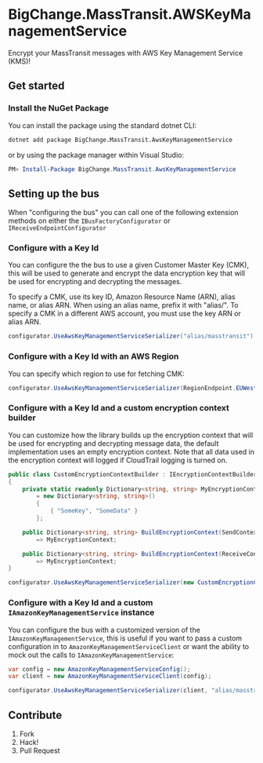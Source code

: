 # BigChange.MassTransit.AWSKeyManagementService

Encrypt your MassTransit messages with AWS Key Management Service (KMS)!

## Get started

### Install the NuGet Package

You can install the package using the standard dotnet CLI:

```bash
dotnet add package BigChange.MassTransit.AwsKeyManagementService
```

or by using the package manager within Visual Studio:

```powershell
PM> Install-Package BigChange.MassTransit.AwsKeyManagementService
```

## Setting up the bus

When "configuring the bus" you can call one of the following extension methods on either the `IBusFactoryConfigurator` or `IReceiveEndpointConfigurator`

### Configure with a Key Id

You can configure the the bus to use a given Customer Master Key (CMK), this will be used to generate and encrypt the data encryption key that will be used for encrypting and decrypting the messages.

To specify a CMK, use its key ID, Amazon Resource Name (ARN), alias name, or alias ARN. When using an alias name, prefix it with "alias/". To specify a CMK in a different AWS account, you must use the key ARN or alias ARN.

```csharp
configurator.UseAwsKeyManagementServiceSerializer("alias/masstransit")
```

### Configure with a Key Id with an AWS Region

You can specify which region to use for fetching CMK:

```csharp
configurator.UseAwsKeyManagementServiceSerializer(RegionEndpoint.EUWest1, "alias/masstransit")

```

### Configure with a Key Id and a custom encryption context builder

You can customize how the library builds up the encryption context that will be used for encrypting and decrypting message data, the default implementation uses an empty encryption context. Note that all data used in the encryption context will logged if CloudTrail logging is turned on.

```csharp
public class CustomEncryptionContextBuilder : IEncryptionContextBuilder
{
    private static readonly Dictionary<string, string> MyEncryptionContext
        = new Dictionary<string, string>()
        {
            { "SomeKey", "SomeData" }
        };

    public Dictionary<string, string> BuildEncryptionContext(SendContext context)
        => MyEncryptionContext;

    public Dictionary<string, string> BuildEncryptionContext(ReceiveContext receiveContext)
        => MyEncryptionContext;
}

configurator.UseAwsKeyManagementServiceSerializer(new CustomEncryptionContextBuilder(), "alias/masstransit")
```

### Configure with a Key Id and a custom `IAmazonKeyManagementService` instance

You can configure the bus with a customized version of the `IAmazonKeyManagementService`, this is useful if you want to pass a custom configuration in to `AmazonKeyManagementServiceClient` or want the ability to mock out the calls to `IAmazonKeyManagementService`:

```csharp
var config = new AmazonKeyManagementServiceConfig();
var client = new AmazonKeyManagementServiceClient(config);

configurator.UseAwsKeyManagementServiceSerializer(client, "alias/masstransit")

```

## Contribute

1. Fork
1. Hack!
1. Pull Request